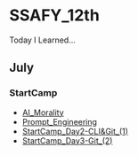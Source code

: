 # SSAFY_12th

Today I Learned...

## July

### StartCamp

- [AI_Morality](/07/AI_Morality.md)
- [Prompt_Engineering](/07/prompt_Engineering.md)
- [StartCamp_Day2-CLI&Git\_(1)](/07/StartCamp_Day2_Python.md)
- [StartCamp_Day3-Git\_(2)](/07/StartCamp_Day3_Python.md)
